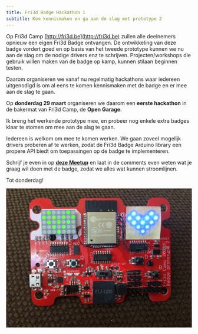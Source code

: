 ```yaml
---
title: Fri3d Badge Hackathon 1
subtitle: Kom kennismaken en ga aan de slag met prototype 2
---
```


Op Fri3d Camp [http://fri3d.be](http://fri3d.be) zullen alle deelnemers opnieuw een eigen Fri3d Badge ontvangen. De ontwikkeling van deze badge vordert goed en op basis van het tweede prototype kunnen we nu aan de slag om de nodige drivers enz te schrijven. Projecten/workshops die gebruik willen maken van de badge op kamp, kunnen stilaan beginnen testen.

Daarom organiseren we vanaf nu regelmatig hackathons waar iedereen uitgenodigd is om al eens te komen kennismaken met de badge en er mee aan de slag te gaan.

Op **donderdag 29 maart** organiseren we daarom een **eerste hackathon** in de bakermat van Fri3d Camp, de **Open Garage**.

Ik breng het werkende prototype mee, en probeer nog enkele extra badges klaar te stomen om mee aan de slag te gaan.

Iedereen is welkom om mee te komen werken. We gaan zoveel mogelijk drivers proberen af te werken, zodat de Fri3d Badge Arduino library een propere API biedt om toepassingen op de badge te implementeren.

Schrijf je even in op **[deze Meetup](https://www.meetup.com/OpenGarage/events/zshckpyxfbmc/)** en laat in de comments even weten wat je graag wil doen met de badge, zodat we alles wat kunnen stroomlijnen.

Tot donderdag!

<img class="card-img inline img-fluid" src="/assets/images/fri3d-badge-2018-v2-prototype2.jpg">